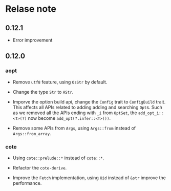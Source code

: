
# Relase note

## 0.12.1

- Error improvement

## 0.12.0

### aopt

- Remove `utf8` feature, using `OsStr` by default. 

- Change the type `Str` to `AStr`.

- Imporve the option build api, change the `Config` trait to `ConfigBuild` trait.
This affects all APIs related to adding adding and searching `Opt`s.
Such as we removed all the APIs ending with `_i` from `OptSet`, the `add_opt_i::<T>(?)` now become `add_opt(?.infer::<T>())`.

- Remove some APIs from `Args`, using `Args::from` instead of `Args::from_array`.

### cote

- Using `cote::prelude::*` instead of `cote::*`.

- Refactor the `cote-derive`.

- Improve the `Fetch` implementation, using `Uid` instead of `&str` improve the performance.